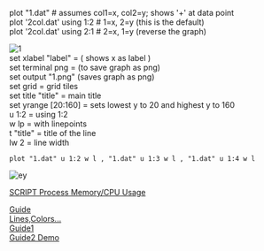 plot "1.dat" # assumes col1=x, col2=y; shows '+' at data point    
plot '2col.dat' using 1:2                      # 1=x, 2=y (this is the default)    
plot '2col.dat' using 2:1                      # 2=x, 1=y (reverse the graph)    

![1](https://user-images.githubusercontent.com/58115541/86800767-0a545c80-c07c-11ea-91ed-2a69c9dcf959.png)   
set xlabel "label" = ( shows x as label )   
set terminal png = (to save graph as png)    
set output "1.png" (saves graph as png)    
set grid = grid tiles   
set title "title" = main title   
set yrange [20:160] = sets lowest y to 20 and highest y to 160  
u 1:2 = using 1:2   
w lp = with linepoints    
t "title" = title of the line    
lw 2 = line width  

```
plot "1.dat" u 1:2 w l , "1.dat" u 1:3 w l , "1.dat" u 1:4 w l     
 ```
 
 
 
 ![ey](https://i.stack.imgur.com/QpFsh.png)   



 
[SCRIPT Process Memory/CPU Usage](https://dzone.com/articles/monitoring-process-memorycpu-usage-with-top-and-pl)     

[Guide](http://lowrank.net/gnuplot/index-e.html)   
[Lines,Colors...](http://gnuplot.sourceforge.net/docs_4.2/node62.html)   
[Guide1](https://alvinalexander.com/technology/gnuplot-charts-graphs-examples/)   
[Guide2 Demo](http://gnuplot.sourceforge.net/demo/)  
